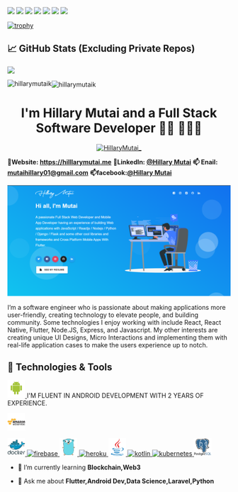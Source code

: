 ![](https://img.shields.io/badge/OS-Linux-informational?style=flat&logo=linux&logoColor=white&color=0366d6)
![](https://img.shields.io/badge/Editor-IntelliJ_IDEA-informational?style=flat&logo=intellij-idea&logoColor=white&color=0366d6)
![](https://img.shields.io/badge/Code-Laravel-informational?style=flat&logo=laravel&logoColor=white&color=0366d6)
![](https://img.shields.io/badge/Code-JavaScript-informational?style=flat&logo=javascript&logoColor=white&color=0366d6)
![](https://img.shields.io/badge/Shell-Bash-informational?style=flat&logo=gnu-bash&logoColor=white&color=0366d6)
![](https://img.shields.io/badge/Tools-Docker-informational?style=flat&logo=docker&logoColor=white&color=0366d6)
![](https://img.shields.io/badge/Tools-Kubernetes-informational?style=flat&logo=kubernetes&logoColor=white&color=0366d6)

<!-- <p>  <img src="https://github.com/hillarymutaik/hillarymutaik/blob/main/wave.gif" width="30px"> </p>
<p><img align="center" src="https://github-profile-trophy.vercel.app/?username=hillarymutaik&theme=algolia&row=1&column=6" alt="hillarymutaik" /></p> -->

[![trophy](https://github-profile-trophy.vercel.app/?username=hillarymutaik&theme=algolia&row=1&column=7)](https://github.com/ryo-ma/github-profile-trophy)

## &#x1f4c8; GitHub Stats (Excluding Private Repos)
<p align="left">
<a href="https://github.com/hillarymutaik">
  <img align="center" src="https://github-readme-stats.vercel.app/api?username=hillarymutaik&theme=algolia&show_icons=true&count_private=true" />
</a>
</p>


<!-- <p align="left"> <a href="https://github.com/ryo-ma/github-profile-trophy"><img src="https://github-profile-trophy.vercel.app/?username=hillarymutaik&theme=algolia&row=1&column=7" alt="hillarymutaik" /></a> </p> -->

<!-- <p align="left"> <a href="https://twitter.com/HillaryMutai_" target="blank"><img src="https://img.shields.io/twitter/follow/HillaryMutai_?logo=twitter&style=for-the-badge" alt="HillaryMutai_" /></a> </p> -->

<p><img align="left" src="https://github-readme-stats.vercel.app/api/top-langs?username=hillarymutaik&show_icons=true&locale=en&layout=compact&theme=algolia" alt="hillarymutaik" /></p>

<!-- <p>&nbsp;<img align="center" src="https://github-readme-stats.vercel.app/api?username=hillarymutaik&show_icons=true&locale=en&theme=algolia" alt="hillarymutaik" /></p> -->

<p><img align="center" src="https://github-readme-streak-stats.herokuapp.com/?user=hillarymutaik&theme=algolia" alt="hillarymutaik" /></p>


<h1 align="center">I'm Hillary Mutai and a Full Stack Software Developer 👋🏽 🧑🏽‍💻</h1>

<p align="center"> <a href="https://twitter.com/HillaryMutai_" target="blank"><img src="https://img.shields.io/twitter/follow/HillaryMutai_?logo=twitter&style=for-the-badge" alt="HillaryMutai_" /></a> </p>

**🌱Website: https://hilllarymutai.me**
**💬LinkedIn: [@Hillary Mutai](https://linkedin.com/in/hillarymutai)** 
**📫 Enail: mutaihillary01@gmail.com**
**📫facebook:[@Hillary Mutai](https://web.facebook.com/hillarymutaik)**


<!-- <a href="https://github.com/hillarymutaik/myportfolio/blob/main/LICENSE"><img alt="GitHub license" src="https://img.shields.io/github/license/hillarymutaik/myportfolio"></a><a href="https://github.com/hillarymutaik/myportfolio/issues"><img alt="GitHub issues" src="https://img.shields.io/github/issues/hillarymutaik/myportfolio"></a><a href="https://github.com/hillarymutaik/myportfolio/network"><img alt="GitHub forks" src="https://img.shields.io/github/forks/hillarymutaik/myportfolio"></a> <a href="https://github.com/hillarymutaik/myportfolio/stargazers"><img alt="GitHub stars" src="https://img.shields.io/github/stars/hillarymutaik/myportfolio"></a> -->

<p align="center">
  <kbd>
<img src="https://raw.githubusercontent.com/hillarymutaik/hillarymutaik/master/mutai.png" alt="Banner that says Hillary Mutai">
 </kbd>
</p>

I’m a software engineer who is passionate about making applications more user-friendly, creating technology to elevate people, and building community. Some technologies I enjoy working with include React, React Native, Flutter, Node.JS, Express, and Javascript. My other interests are creating unique UI Designs, Micro Interactions and implementing them with real-life application cases to make the users experience up to notch.


## 🔧 Technologies & Tools

<!-- <h3 align="left">Languages and Tools:</h3> -->
<p> <a href="https://developer.android.com" target="_blank"> <img src="https://raw.githubusercontent.com/devicons/devicon/master/icons/android/android-original-wordmark.svg" alt="android" width="40" height="40"/> </a> I'M FLUENT IN ANDROID DEVELOPMENT WITH 2 YEARS OF EXPERIENCE.</p> <p><a href="https://aws.amazon.com" target="_blank"> <img src="https://raw.githubusercontent.com/devicons/devicon/master/icons/amazonwebservices/amazonwebservices-original-wordmark.svg" alt="aws" width="40" height="40"/> </a></p> <a href="https://www.docker.com/" target="_blank"> <img src="https://raw.githubusercontent.com/devicons/devicon/master/icons/docker/docker-original-wordmark.svg" alt="docker" width="40" height="40"/> </a> <a href="https://firebase.google.com/" target="_blank"> <img src="https://www.vectorlogo.zone/logos/firebase/firebase-icon.svg" alt="firebase" width="40" height="40"/> </a> <a href="https://golang.org" target="_blank"> <img src="https://raw.githubusercontent.com/devicons/devicon/master/icons/go/go-original.svg" alt="go" width="40" height="40"/> </a> <a href="https://heroku.com" target="_blank"> <img src="https://www.vectorlogo.zone/logos/heroku/heroku-icon.svg" alt="heroku" width="40" height="40"/> </a> <a href="https://www.java.com" target="_blank"> <img src="https://raw.githubusercontent.com/devicons/devicon/master/icons/java/java-original.svg" alt="java" width="40" height="40"/> </a> <a href="https://kotlinlang.org" target="_blank"> <img src="https://www.vectorlogo.zone/logos/kotlinlang/kotlinlang-icon.svg" alt="kotlin" width="40" height="40"/> </a> <a href="https://kubernetes.io" target="_blank"> <img src="https://www.vectorlogo.zone/logos/kubernetes/kubernetes-icon.svg" alt="kubernetes" width="40" height="40"/> </a> <a href="https://www.postgresql.org" target="_blank"> <img src="https://raw.githubusercontent.com/devicons/devicon/master/icons/postgresql/postgresql-original-wordmark.svg" alt="postgresql" width="40" height="40"/> </a> </p>


- 🌱 I’m currently learning **Blockchain,Web3**

- 💬 Ask me about **Flutter,Android Dev,Data Science,Laravel,Python**












